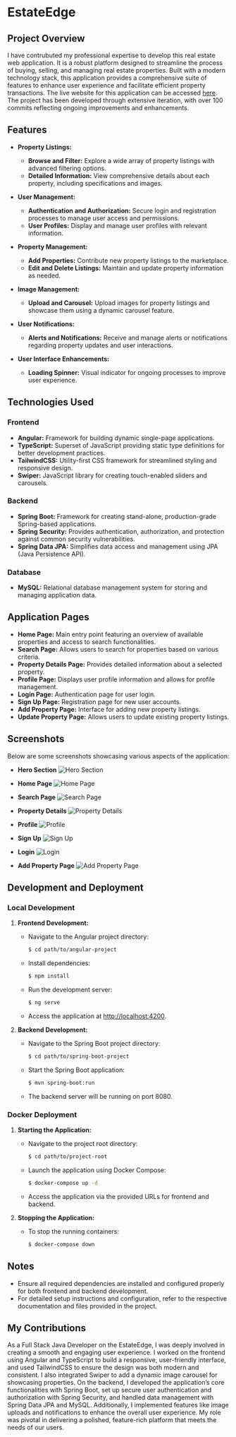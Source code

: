 # EstateEdge

## Project Overview

I have contrubuted my professional expertise to develop this real estate web application. It is a robust platform designed to streamline the process of buying, selling, and managing real estate properties. Built with a modern technology stack, this application provides a comprehensive suite of features to enhance user experience and facilitate efficient property transactions. The live website for this application can be accessed [here](https://real-estate-marketplace-pi.vercel.app/). The project has been developed through extensive iteration, with over 100 commits reflecting ongoing improvements and enhancements.

## Features

- **Property Listings:**
  - **Browse and Filter:** Explore a wide array of property listings with advanced filtering options.
  - **Detailed Information:** View comprehensive details about each property, including specifications and images.

- **User Management:**
  - **Authentication and Authorization:** Secure login and registration processes to manage user access and permissions.
  - **User Profiles:** Display and manage user profiles with relevant information.

- **Property Management:**
  - **Add Properties:** Contribute new property listings to the marketplace.
  - **Edit and Delete Listings:** Maintain and update property information as needed.

- **Image Management:**
  - **Upload and Carousel:** Upload images for property listings and showcase them using a dynamic carousel feature.

- **User Notifications:**
  - **Alerts and Notifications:** Receive and manage alerts or notifications regarding property updates and user interactions.

- **User Interface Enhancements:**
  - **Loading Spinner:** Visual indicator for ongoing processes to improve user experience.

## Technologies Used

### Frontend
- **Angular:** Framework for building dynamic single-page applications.
- **TypeScript:** Superset of JavaScript providing static type definitions for better development practices.
- **TailwindCSS:** Utility-first CSS framework for streamlined styling and responsive design.
- **Swiper:** JavaScript library for creating touch-enabled sliders and carousels.

### Backend
- **Spring Boot:** Framework for creating stand-alone, production-grade Spring-based applications.
- **Spring Security:** Provides authentication, authorization, and protection against common security vulnerabilities.
- **Spring Data JPA:** Simplifies data access and management using JPA (Java Persistence API).

### Database
- **MySQL:** Relational database management system for storing and managing application data.

## Application Pages

- **Home Page:** Main entry point featuring an overview of available properties and access to search functionalities.
- **Search Page:** Allows users to search for properties based on various criteria.
- **Property Details Page:** Provides detailed information about a selected property.
- **Profile Page:** Displays user profile information and allows for profile management.
- **Login Page:** Authentication page for user login.
- **Sign Up Page:** Registration page for new user accounts.
- **Add Property Page:** Interface for adding new property listings.
- **Update Property Page:** Allows users to update existing property listings.

## Screenshots

Below are some screenshots showcasing various aspects of the application:

- **Hero Section**
  ![Hero Section](https://github.com/Aymen-Nacer/Sorting-Algorithms-Visualizer/assets/67188835/e6f0c16d-0aa4-4f1f-9d3c-e26f0d934dc8)

- **Home Page**
  ![Home Page](https://github.com/Aymen-Nacer/Sorting-Algorithms-Visualizer/assets/67188835/3c1a8bb3-02c3-4676-b087-153a5601664a)

- **Search Page**
  ![Search Page](https://github.com/Aymen-Nacer/Sorting-Algorithms-Visualizer/assets/67188835/19943110-c12f-443f-aec8-56c043e4a2ce)

- **Property Details**
  ![Property Details](https://github.com/Aymen-Nacer/Sorting-Algorithms-Visualizer/assets/67188835/a2d4d9a5-ae6e-479e-8ea7-458429446fd4)

- **Profile**
  ![Profile](https://github.com/Aymen-Nacer/Sorting-Algorithms-Visualizer/assets/67188835/057bcf9a-f3d5-4d95-ac0b-79fb6ddd67ef)

- **Sign Up**
  ![Sign Up](https://github.com/Aymen-Nacer/Sorting-Algorithms-Visualizer/assets/67188835/76fcc96e-6663-48f1-8ed4-905016dc6d15)

- **Login**
  ![Login](https://github.com/Aymen-Nacer/Sorting-Algorithms-Visualizer/assets/67188835/c3628363-761e-4c65-8b33-c23b1bc3d40f)

- **Add Property Page**
  ![Add Property Page](https://github.com/Aymen-Nacer/Sorting-Algorithms-Visualizer/assets/67188835/8885cca3-4c37-4ffa-bd2a-4eb5ab1c1b5e)

## Development and Deployment

### Local Development

1. **Frontend Development:**
   - Navigate to the Angular project directory:
     ```bash
     $ cd path/to/angular-project
     ```
   - Install dependencies:
     ```bash
     $ npm install
     ```
   - Run the development server:
     ```bash
     $ ng serve
     ```
   - Access the application at [http://localhost:4200](http://localhost:4200).

2. **Backend Development:**
   - Navigate to the Spring Boot project directory:
     ```bash
     $ cd path/to/spring-boot-project
     ```
   - Start the Spring Boot application:
     ```bash
     $ mvn spring-boot:run
     ```
   - The backend server will be running on port 8080.

### Docker Deployment

1. **Starting the Application:**
   - Navigate to the project root directory:
     ```bash
     $ cd path/to/project-root
     ```
   - Launch the application using Docker Compose:
     ```bash
     $ docker-compose up -d
     ```
   - Access the application via the provided URLs for frontend and backend.

2. **Stopping the Application:**
   - To stop the running containers:
     ```bash
     $ docker-compose down
     ```

## Notes

- Ensure all required dependencies are installed and configured properly for both frontend and backend development.
- For detailed setup instructions and configuration, refer to the respective documentation and files provided in the project.

## My Contributions

As a Full Stack Java Developer on the EstateEdge, I was deeply involved in creating a smooth and engaging user experience. I worked on the frontend using Angular and TypeScript to build a responsive, user-friendly interface, and used TailwindCSS to ensure the design was both modern and consistent. I also integrated Swiper to add a dynamic image carousel for showcasing properties. On the backend, I developed the application’s core functionalities with Spring Boot, set up secure user authentication and authorization with Spring Security, and handled data management with Spring Data JPA and MySQL. Additionally, I implemented features like image uploads and notifications to enhance the overall user experience. My role was pivotal in delivering a polished, feature-rich platform that meets the needs of our users.
